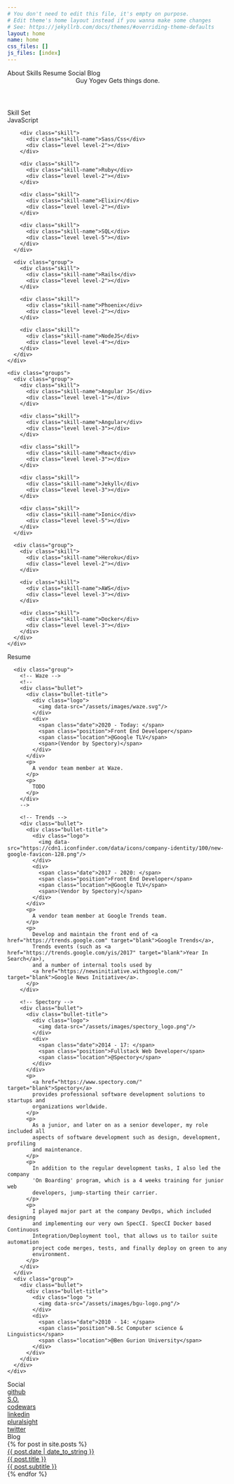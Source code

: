 ```yaml
---
# You don't need to edit this file, it's empty on purpose.
# Edit theme's home layout instead if you wanna make some changes
# See: https://jekyllrb.com/docs/themes/#overriding-theme-defaults
layout: home
name: home
css_files: []
js_files: [index]
---
```


<nav>
  <span class="menu" onclick="jumpTo('about')">About</span>
  <span class="menu" onclick="jumpTo('skills')">Skills</span>
  <span class="menu" onclick="jumpTo('resume')">Resume</span>
  <span class="menu" onclick="jumpTo('social')">Social</span>
  <span class="menu" onclick="jumpTo('blog')">Blog</span>
</nav>

<main>
  <!-- About -->
  <header class="about" id="about">
    <div class="about-bg"></div>
    <div class="title">
      <span class="first-text">Guy Yogev</span>
      <span class="second-text">
        <span class="word word-1">Gets</span>
        <span class="word word-2">things</span>
        <span class="word word-3">done</span><span class="word word-4">.</span>
      </span>
    </div>
  </header>

  <!-- Skills/Stack -->
  <section class="skills anchor-offset" id="skills">
    <div class="sub-title">Skill Set</div>
    <div class="groups">
      <div class="group">
        <div class="skill">
          <div class="skill-name">JavaScript</div>
          <div class="level level-1"></div>
        </div>

        <div class="skill">
          <div class="skill-name">Sass/Css</div>
          <div class="level level-2"></div>
        </div>

        <div class="skill">
          <div class="skill-name">Ruby</div>
          <div class="level level-2"></div>
        </div>

        <div class="skill">
          <div class="skill-name">Elixir</div>
          <div class="level level-2"></div>
        </div>

        <div class="skill">
          <div class="skill-name">SQL</div>
          <div class="level level-5"></div>
        </div>
      </div>

      <div class="group">
        <div class="skill">
          <div class="skill-name">Rails</div>
          <div class="level level-2"></div>
        </div>

        <div class="skill">
          <div class="skill-name">Phoenix</div>
          <div class="level level-2"></div>
        </div>

        <div class="skill">
          <div class="skill-name">NodeJS</div>
          <div class="level level-4"></div>
        </div>
      </div>
    </div>

    <div class="groups">
      <div class="group">
        <div class="skill">
          <div class="skill-name">Angular JS</div>
          <div class="level level-1"></div>
        </div>

        <div class="skill">
          <div class="skill-name">Angular</div>
          <div class="level level-3"></div>
        </div>

        <div class="skill">
          <div class="skill-name">React</div>
          <div class="level level-3"></div>
        </div>

        <div class="skill">
          <div class="skill-name">Jekyll</div>
          <div class="level level-3"></div>
        </div>

        <div class="skill">
          <div class="skill-name">Ionic</div>
          <div class="level level-5"></div>
        </div>
      </div>

      <div class="group">
        <div class="skill">
          <div class="skill-name">Heroku</div>
          <div class="level level-2"></div>
        </div>

        <div class="skill">
          <div class="skill-name">AWS</div>
          <div class="level level-3"></div>
        </div>

        <div class="skill">
          <div class="skill-name">Docker</div>
          <div class="level level-3"></div>
        </div>
      </div>
    </div>
  </section>

  <!-- Resume -->
  <section class="resume" id="resume">
    <div class="sub-title">Resume</div>
    <div class="groups">

      <div class="group">
        <!-- Waze -->
        <!--
        <div class="bullet">
          <div class="bullet-title">
            <div class="logo">
              <img data-src="/assets/images/waze.svg"/>
            </div>
            <div>
              <span class="date">2020 - Today: </span>
              <span class="position">Front End Developer</span>
              <span class="location">@Google TLV</span>
              <span>(Vendor by Spectory)</span>
            </div>
          </div>
          <p>
            A vendor team member at Waze.
          </p>
          <p>
            TODO
          </p>
        </div>
        -->

        <!-- Trends -->
        <div class="bullet">
          <div class="bullet-title">
            <div class="logo">
              <img data-src="https://cdn1.iconfinder.com/data/icons/company-identity/100/new-google-favicon-128.png"/>
            </div>
            <div>
              <span class="date">2017 - 2020: </span>
              <span class="position">Front End Developer</span>
              <span class="location">@Google TLV</span>
              <span>(Vendor by Spectory)</span>
            </div>
          </div>
          <p>
            A vendor team member at Google Trends team.
          </p>
          <p>
            Develop and maintain the front end of <a href="https://trends.google.com" target="blank">Google Trends</a>,
            Trends events (such as <a href="https://trends.google.com/yis/2017" target="blank">Year In Search</a>),
            and a number of internal tools used by
            <a href="https://newsinitiative.withgoogle.com/" target="blank">Google News Initiative</a>.
          </p>
        </div>

        <!-- Spectory -->
        <div class="bullet">
          <div class="bullet-title">
            <div class="logo">
              <img data-src="/assets/images/spectory_logo.png"/>
            </div>
            <div>
              <span class="date">2014 - 17: </span>
              <span class="position">Fullstack Web Developer</span>
              <span class="location">@Spectory</span>
            </div>
          </div>
          <p>
            <a href="https://www.spectory.com/" target="blank">Spectory</a>
            provides professional software development solutions to startups and
            organizations worldwide.
          </p>
          <p>
            As a junior, and later on as a senior developer, my role included all
            aspects of software development such as design, development, profiling
            and maintenance.
          </p>
          <p>
            In addition to the regular development tasks, I also led the company
            'On Boarding' program, which is a 4 weeks training for junior web
            developers, jump-starting their carrier.
          </p>
          <p>
            I played major part at the company DevOps, which included designing
            and implementing our very own SpecCI. SpecCI Docker based Continuous
            Integration/Deployment tool, that allows us to tailor suite automation
            project code merges, tests, and finally deploy on green to any
            environment.
          </p>
        </div>
      </div>
      <div class="group">
        <div class="bullet">
          <div class="bullet-title">
            <div class="logo ">
              <img data-src="/assets/images/bgu-logo.png"/>
            </div>
            <div>
              <span class="date">2010 - 14: </span>
              <span class="position">B.Sc Computer science & Linguistics</span>
              <span class="location">@Ben Gurion University</span>
            </div>
          </div>
        </div>
      </div>
    </div>
  </section>

  <section class="social anchor-offset" id="social">
    <div class="sub-title">Social</div>
    <div class="links">
      <a href="https://github.com/guyogev" target="blank" class="logo">
        <img data-src="/assets/images/github.png"/>
        <div class="label">github</div>
      </a>
      <a href="https://stackoverflow.com/users/6767060/guy-yogev?tab=profile" target="blank" class="logo">
        <img data-src="/assets/images/stackoverflow.png"/>
        <div class="label">S.O.</div>
      </a>
      <a href="https://www.codewars.com/users/guyogev" target="blank" class="logo">
        <img data-src="/assets/images/codewars.png" />
        <div class="label">codewars</div>
      </a>
      <a href="https://www.linkedin.com/in/guy-yogev-22220096/" target="blank" class="logo">
        <img data-src="https://freeiconshop.com/wp-content/uploads/edd/linkedin-outline.png"/>
        <div class="label">linkedin</div>
      </a>
      <a href="https://app.pluralsight.com/profile/guy-yogev" target="blank" class="logo">
        <img data-src="/assets/images/pluralsight.png" />
        <div class="label">pluralsight</div>
      </a>
      <a href="https://twitter.com/guyogev" target="blank" class="logo">
        <img data-src="/assets/images/twitter.png" />
        <div class="label">twitter</div>
      </a>
    </div>
  </section>

  <!-- Blog -->
  <section class="blog anchor-offset" id="blog">
    <div class="sub-title">Blog</div>
    {% for post in site.posts %}
      <a href="{{ post.url }}">
        <div class="date">{{ post.date | date_to_string }}</div>
        <div class="post-text">
          <div class="post-title">{{ post.title }}</div>
          <div class="post-subtitle">{{ post.subtitle }}</div>
        </div>
      </a>
    {% endfor %}
  </section>
</main>